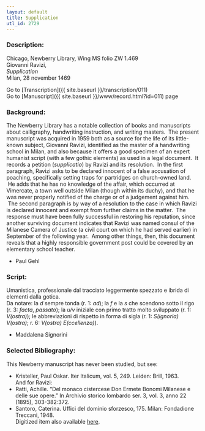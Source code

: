 ```yaml
---
layout: default
title: Supplication
utl_id: 2729
---
```


###  Description:

Chicago, Newberry Library, Wing MS folio ZW 1.469<br>
Giovanni Ravizi,<br>
_Supplication_<br>
Milan, 28 november 1469

Go to [Transcription]({{ site.baseurl }}/transcription/011)<br>
Go to [Manuscript]({{ site.baseurl }}/www/record.html?id=011) page 

###  Background:

The Newberry Library has a notable collection of books and manuscripts about calligraphy, handwriting instruction, and writing masters.  The present manuscript was acquired in 1959 both as a source for the life of its little-known subject, Giovanni Ravizi, identified as the master of a handwriting school in Milan, and also because it offers a good specimen of an expert humanist script (with a few gothic elements) as used in a legal document.  It records a petition (_supplicatio_) by Ravizi and its resolution.  In the first paragraph, Ravizi asks to be declared innocent of a false accusation of poaching, specifically setting traps for partridges on church-owned land.  He adds that he has no knowledge of the affair, which occurred at Vimercate, a town well outside Milan (though within its duchy), and that he was never properly notified of the charge or of a judgement against him.  The second paragraph is by way of a resolution to the case in which Ravizi is declared innocent and exempt from further claims in the matter.  The response must have been fully successful in restoring his reputation, since another surviving document indicates that Ravizi was named consul of the Milanese Camera of Justice (a civil court on which he had served earlier) in September of the following year.  Among other things, then, this document reveals that a highly responsible government post could be covered by an elementary school teacher.
-  Paul Gehl

###  Script:

Umanistica, professionale dal tracciato leggermente spezzato e ibrida di elementi dalla gotica.<br>
Da notare: la _d_ sempre tonda (r. 1: _ad_); la _f_ e la _s_ che scendono sotto il rigo (r. 3: _facta_, _passato_); la _u/v_ iniziale con primo tratto molto sviluppato (r. 1: _V(ostra)_); le abbreviazioni di rispetto in forma di sigla (r. 1: _S(ignoria)_ _V(ostra)_; r. 6: _V(ostra) E(ccellenza)_).<br>
- Maddalena Signorini

###  Selected Bibliography:

This Newberry manuscript has never been studied, but see:<br>
- Kristeller, Paul Oskar. Iter Italicum, vol. 5, 249. Leiden: Brill, 1963.<br>
And for Ravizi:<br>
- Ratti, Achille. “Del monaco cistercese Don Ermete Bonomi Milanese e delle sue opere.” In Archivio storico lombardo ser. 3, vol. 3, anno 22 (1895), 303-382:372.<br>
- Santoro, Caterina. Uffici del dominio sforzesco, 175. Milan: Fondadione Treccani, 1948.<br>
Digitized item also available [here](http://collections.carli.illinois.edu/cdm/ref/collection/nby_dig/id/25606).

